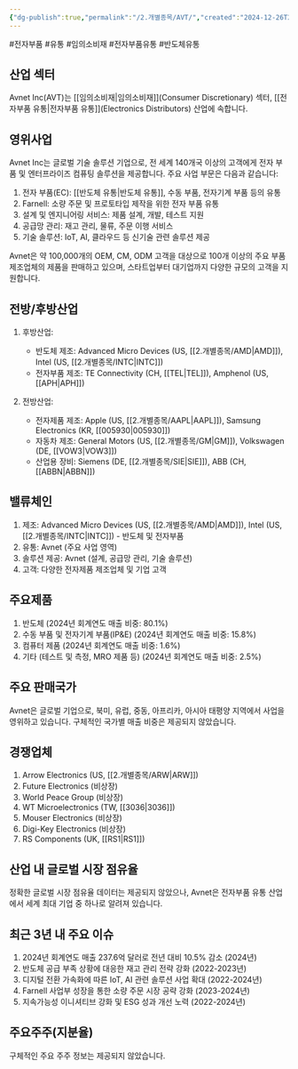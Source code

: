 ```yaml
---
{"dg-publish":true,"permalink":"/2.개별종목/AVT/","created":"2024-12-26T21:05:03.919+09:00","updated":"2025-06-03T20:05:57.817+09:00"}
---
```


#전자부품 #유통 #임의소비재 #전자부품유통 #반도체유통

## 산업 섹터

Avnet Inc(AVT)는 [[임의소비재\|임의소비재]](Consumer Discretionary) 섹터, [[전자부품 유통\|전자부품 유통]](Electronics Distributors) 산업에 속합니다.

## 영위사업

Avnet Inc는 글로벌 기술 솔루션 기업으로, 전 세계 140개국 이상의 고객에게 전자 부품 및 엔터프라이즈 컴퓨팅 솔루션을 제공합니다. 주요 사업 부문은 다음과 같습니다:

1. 전자 부품(EC): [[반도체 유통\|반도체 유통]], 수동 부품, 전자기계 부품 등의 유통
2. Farnell: 소량 주문 및 프로토타입 제작을 위한 전자 부품 유통
3. 설계 및 엔지니어링 서비스: 제품 설계, 개발, 테스트 지원
4. 공급망 관리: 재고 관리, 물류, 주문 이행 서비스
5. 기술 솔루션: IoT, AI, 클라우드 등 신기술 관련 솔루션 제공

Avnet은 약 100,000개의 OEM, CM, ODM 고객을 대상으로 100개 이상의 주요 부품 제조업체의 제품을 판매하고 있으며, 스타트업부터 대기업까지 다양한 규모의 고객을 지원합니다.

## 전방/후방산업

1. 후방산업:
    
    - 반도체 제조: Advanced Micro Devices (US, [[2.개별종목/AMD\|AMD]]), Intel (US, [[2.개별종목/INTC\|INTC]])
    - 전자부품 제조: TE Connectivity (CH, [[TEL\|TEL]]), Amphenol (US, [[APH\|APH]])
    
2. 전방산업:
    
    - 전자제품 제조: Apple (US, [[2.개별종목/AAPL\|AAPL]]), Samsung Electronics (KR, [[005930\|005930]])
    - 자동차 제조: General Motors (US, [[2.개별종목/GM\|GM]]), Volkswagen (DE, [[VOW3\|VOW3]])
    - 산업용 장비: Siemens (DE, [[2.개별종목/SIE\|SIE]]), ABB (CH, [[ABBN\|ABBN]])
    

## 밸류체인

1. 제조: Advanced Micro Devices (US, [[2.개별종목/AMD\|AMD]]), Intel (US, [[2.개별종목/INTC\|INTC]]) - 반도체 및 전자부품
2. 유통: Avnet (주요 사업 영역)
3. 솔루션 제공: Avnet (설계, 공급망 관리, 기술 솔루션)
4. 고객: 다양한 전자제품 제조업체 및 기업 고객

## 주요제품

1. 반도체 (2024년 회계연도 매출 비중: 80.1%)
2. 수동 부품 및 전자기계 부품(IP&E) (2024년 회계연도 매출 비중: 15.8%)
3. 컴퓨터 제품 (2024년 회계연도 매출 비중: 1.6%)
4. 기타 (테스트 및 측정, MRO 제품 등) (2024년 회계연도 매출 비중: 2.5%)

## 주요 판매국가

Avnet은 글로벌 기업으로, 북미, 유럽, 중동, 아프리카, 아시아 태평양 지역에서 사업을 영위하고 있습니다. 구체적인 국가별 매출 비중은 제공되지 않았습니다.

## 경쟁업체

1. Arrow Electronics (US, [[2.개별종목/ARW\|ARW]])
2. Future Electronics (비상장)
3. World Peace Group (비상장)
4. WT Microelectronics (TW, [[3036\|3036]])
5. Mouser Electronics (비상장)
6. Digi-Key Electronics (비상장)
7. RS Components (UK, [[RS1\|RS1]])

## 산업 내 글로벌 시장 점유율

정확한 글로벌 시장 점유율 데이터는 제공되지 않았으나, Avnet은 전자부품 유통 산업에서 세계 최대 기업 중 하나로 알려져 있습니다.

## 최근 3년 내 주요 이슈

1. 2024년 회계연도 매출 237.6억 달러로 전년 대비 10.5% 감소 (2024년)
2. 반도체 공급 부족 상황에 대응한 재고 관리 전략 강화 (2022-2023년)
3. 디지털 전환 가속화에 따른 IoT, AI 관련 솔루션 사업 확대 (2022-2024년)
4. Farnell 사업부 성장을 통한 소량 주문 시장 공략 강화 (2023-2024년)
5. 지속가능성 이니셔티브 강화 및 ESG 성과 개선 노력 (2022-2024년)

## 주요주주(지분율)

구체적인 주요 주주 정보는 제공되지 않았습니다.